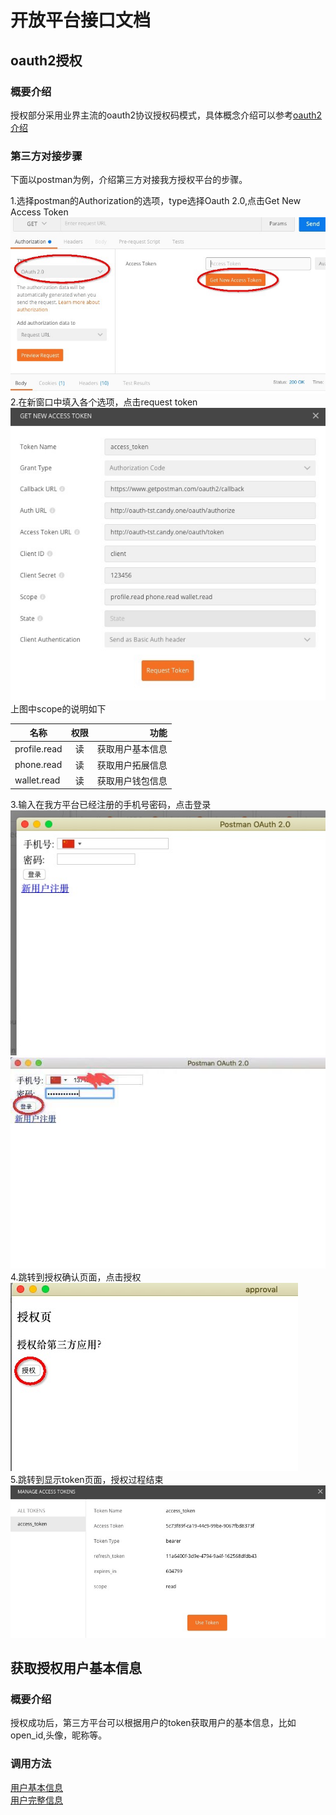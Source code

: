 # 开放平台接口文档

## oauth2授权
### 概要介绍
  授权部分采用业界主流的oauth2协议授权码模式，具体概念介绍可以参考[oauth2介绍](http://www.ruanyifeng.com/blog/2014/05/oauth_2_0.html)  
### 第三方对接步骤
  下面以postman为例，介绍第三方对接我方授权平台的步骤。  
  
  1.选择postman的Authorization的选项，type选择Oauth 2.0,点击Get New Access Token</br>![postman1](myimage/postman1.jpg )  
  2.在新窗口中填入各个选项，点击request token</br>![postman2](myimage/postman2.jpg )  
上图中scope的说明如下

名称|权限|功能
--|:--:|--:
profile.read|读|获取用户基本信息
phone.read|读|获取用户拓展信息
wallet.read|读|获取用户钱包信息 
  
   
  3.输入在我方平台已经注册的手机号密码，点击登录</br>![postman3](myimage/postman3.jpg )</br>![postman4](myimage/postman4.jpg )  
  4.跳转到授权确认页面，点击授权</br>![postman5](myimage/postman5.jpg )  
  5.跳转到显示token页面，授权过程结束</br>![postman6](myimage/postman6.jpg )  

  
## 获取授权用户基本信息
### 概要介绍
  授权成功后，第三方平台可以根据用户的token获取用户的基本信息，比如open_id,头像，昵称等。
### 调用方法  
  [用户基本信息](user_info.md)  
  [用户完整信息](user_info_ext.md)
